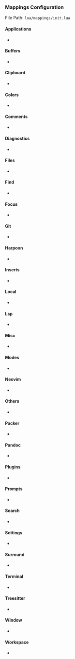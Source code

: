 
### Mappings Configuration

File Path: `lua/mappings/init.lua`

#### Applications
- 

#### Buffers
- 

#### Clipboard
- 

#### Colors
- 

#### Comments
- 

#### Diagnostics
- 

#### Files
- 

#### Find
- 

#### Focus
- 

#### Git
- 

#### Harpoon
- 

#### Inserts
- 

#### Local
- 

#### Lsp
- 

#### Misc
- 

#### Modes
- 

#### Neovim
- 

#### Others
- 

#### Packer
- 

#### Pandoc
- 

#### Plugins
- 

#### Prompts
- 

#### Search
- 

#### Settings
- 

#### Surround
- 

#### Terminal
- 

#### Treesitter
- 

#### Window
- 

#### Workspace
- 



